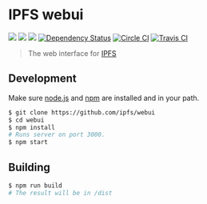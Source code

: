 # IPFS webui

[![](https://img.shields.io/badge/made%20by-Protocol%20Labs-blue.svg?style=flat-square)](http://ipn.io) [![](https://img.shields.io/badge/project-IPFS-blue.svg?style=flat-square)](http://ipfs.io/) [![](https://img.shields.io/badge/freenode-%23ipfs-blue.svg?style=flat-square)](http://webchat.freenode.net/?channels=%23ipfs) [![Dependency Status](https://david-dm.org/ipfs/webui.svg?style=flat-square)](https://david-dm.org/ipfs/webui) [![Circle CI](https://img.shields.io/circleci/project/ipfs/webui/master.svg?style=flat-square)](https://circleci.com/gh/ipfs/webui) [![Travis CI](https://img.shields.io/travis/ipfs/webui/master.svg?style=flat-square)](https://travis-ci.org/ipfs/webui)

> The web interface for [IPFS](https://ipfs.io/)

## Development

Make sure [node.js](https://nodejs.org/) and [npm](https://docs.npmjs.com/) are installed and in your path.

```bash
$ git clone https://github.com/ipfs/webui
$ cd webui
$ npm install
# Runs server on port 3000.
$ npm start
```

## Building

```bash
$ npm run build
# The result will be in /dist
```
